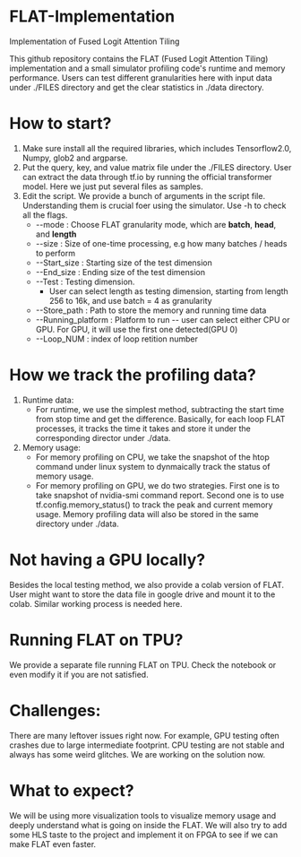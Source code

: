 # FLAT-Implementation
Implementation of Fused Logit Attention Tiling

This github repository contains the FLAT (Fused Logit Attention Tiling) implementation and a small simulator profiling code's runtime and memory performance. Users can test different granularities here with input data under ./FILES directory and get the clear statistics in ./data directory.

# How to start?
1. Make sure install all the required libraries, which includes Tensorflow2.0, Numpy, glob2 and argparse.
2. Put the query, key, and value matrix file under the ./FILES directory. User can extract the data through tf.io by running the official transformer model. Here we just put several files as samples.
3. Edit the script. We provide a bunch of arguments in the script file. Understanding them is crucial foer using the simulator. Use -h to check all the flags.
      - --mode : Choose FLAT granularity mode, which are **batch**, **head**, and **length**
      - --size : Size of one-time processing, e.g how many batches / heads to perform
      - --Start_size : Starting size of the test dimension
      - --End_size : Ending size of the test dimension
      - --Test : Testing dimension. 
        - User can select length as testing dimension, starting from length 256 to 16k, and use batch = 4 as granularity
      - --Store_path : Path to store the memory and running time data
      - --Running_platform : Platform to run -- user can select either CPU or GPU. For GPU, it will use the first one detected(GPU 0)
      - --Loop_NUM : index of loop retition number
      
# How we track the profiling data?
1. Runtime data:
    - For runtime, we use the simplest method, subtracting the start time from stop time and get the difference. Basically, for each loop FLAT processes, it tracks       the time it takes and store it under the corresponding director under ./data.
2. Memory usage:
    - For memory profiling on CPU, we take the snapshot of the htop command under linux system to dynmaically track the status of memory usage.
    - For memory profiling on GPU, we do two strategies. First one is to take snapshot of nvidia-smi command report. Second one is to use tf.config.memory_status()       to track the peak and current memory usage. Memory profiling data will also be stored in the same directory under ./data.

# Not having a GPU locally?
Besides the local testing method, we also provide a colab version of FLAT. User might want to store the data file in google drive and mount it to the colab. Similar working process is needed here.

# Running FLAT on TPU?
We provide a separate file running FLAT on TPU. Check the notebook or even modify it if you are not satisfied.

# Challenges:
There are many leftover issues right now. For example, GPU testing often crashes due to large intermediate footprint. CPU testing are not stable and always has some weird glitches. We are working on the solution now.

# What to expect?
We will be using more visualization tools to visualize memory usage and deeply understand what is going on inside the FLAT. We will also try to add some HLS taste to the project and implement it on FPGA to see if we can make FLAT even faster.
